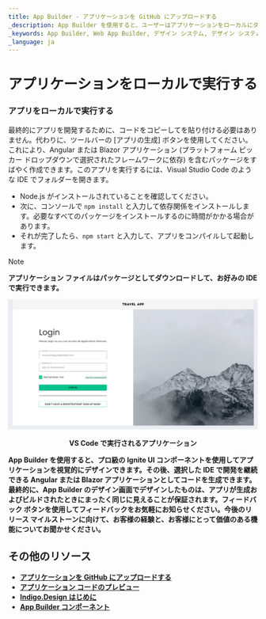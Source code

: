 ```yaml
---
title: App Builder - アプリケーションを GitHub にアップロードする
_description: App Builder を使用すると、ユーザーはアプリケーションをローカルにダウンロードするか、GitHub リポジトリにアップロードするかを選択できます。
_keywords: App Builder, Web App Builder, デザイン システム, デザイン システム UX, UI キット, Sketch, Ignite UI for Angular, Ignite UI for Blazor, Sketch to Angular, Angular, Angular デザイン システム, Sketch から コードをエクスポート, Angular 用のデザイン キット, Sketch UI キット
_language: ja
---
```

# アプリケーションをローカルで実行する

### アプリをローカルで実行する
最終的にアプリを開発するために、コードをコピーしてを貼り付ける必要はありません。代わりに、ツールバーの [アプリの生成] ボタンを使用してください。これにより、Angular または Blazor アプリケーション (プラットフォーム ピッカー ドロップダウンで選択されたフレームワークに依存) を含むパッケージをすばやく作成できます。このアプリを実行するには、Visual Studio Code のような IDE でフォルダーを開きます。

* Node.js がインストールされていることを確認してください。<br>
* 次に、コンソールで `npm install` と入力して依存関係をインストールします。必要なすべてのパッケージをインストールするのに時間がかかる場合があります。<br>
* それが完了したら、`npm start` と入力して、アプリをコンパイルして起動します。<br>
 
> [!NOTE]
><b>アプリケーション ファイルはパッケージとしてダウンロードして、お好みの IDE で実行できます。

<img src="../images/App-VSCode-Indigo-Design-App-Builder2.PNG" srcset="../images/App-VSCode-Indigo-Design-App-Builder @2x.png 2x" />
<p style="text-align:center;">VS Code で実行されるアプリケーション</p>

App Builder を使用すると、プロ級の Ignite UI コンポーネントを使用してアプリケーションを視覚的にデザインできます。その後、選択した IDE で開発を継続できる Angular または Blazor アプリケーションとしてコードを生成できます。最終的に、App Builder のデザイン画面でデザインしたものは、アプリが生成およびビルドされたときにまったく同じに見えることが保証されます。フィードバック ボタンを使用してフィードバックをお気軽にお知らせください。今後のリリース マイルストーンに向けて、お客様の経験と、お客様にとって価値のある機能についてお聞かせください。 


## その他のリソース

<div class="divider--half"></div>

* [アプリケーションを GitHub にアップロードする](upload-application-to-github.md)
* [アプリケーション コードのプレビュー](../preview-code.md)
* [Indigo.Design はじめに](https://jp.infragistics.com/products/indigo-design/help/getting-started)
* [App Builder コンポーネント]({environment:appbuilderBaseUrl}/components)
